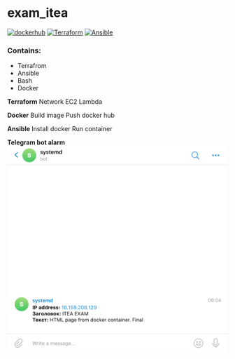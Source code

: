 # exam_itea
[![dockerhub](https://github.com/lymych/exam_itea/actions/workflows/dockerhub.yml/badge.svg)](https://github.com/lymych/exam_itea/actions/workflows/dockerhub.yml)
[![Terraform](https://github.com/lymych/exam_itea/actions/workflows/terraform.yml/badge.svg)](https://github.com/lymych/exam_itea/actions/workflows/terraform.yml)
[![Ansible](https://github.com/lymych/exam_itea/actions/workflows/ansible.yml/badge.svg?branch=main)](https://github.com/lymych/exam_itea/actions/workflows/ansible.yml)

### Contains:

 -	Terrafrom
 -	Ansible 
 -	Bash
 -	Docker
 

**Terraform**
Network
EC2
Lambda

**Docker**
Build image
Push docker hub

**Ansible**
Install docker
Run container

**Telegram bot alarm**
![Test Image 1](https://github.com/lymych/exam_itea/blob/main/pictures/telegram.png)